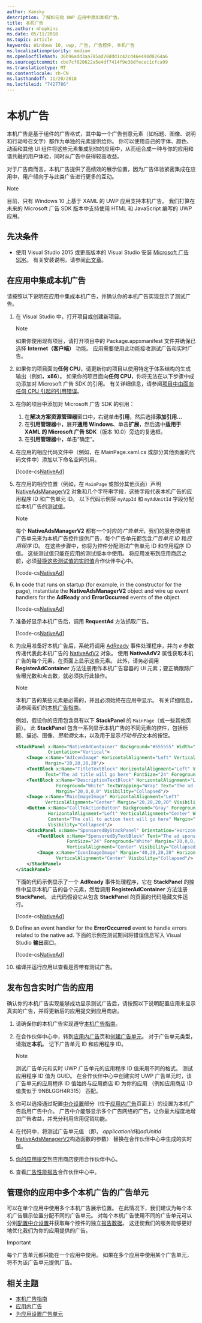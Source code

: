 ```yaml
---
author: Xansky
description: 了解如何向 UWP 应用中添加本机广告。
title: 本机广告
ms.author: mhopkins
ms.date: 05/11/2018
ms.topic: article
keywords: Windows 10, uwp, 广告, 广告控件, 本机广告
ms.localizationpriority: medium
ms.openlocfilehash: 36b96add3aa785ad20ddd1c42cd46e498d0264a6
ms.sourcegitcommit: cbe7cf620622a5e4df7414f9e38dfecec1cfca99
ms.translationtype: MT
ms.contentlocale: zh-CN
ms.lasthandoff: 11/20/2018
ms.locfileid: "7427786"
---
```

# <a name="native-ads"></a>本机广告

本机广告是基于组件的广告格式，其中每一个广告创意元素（如标题、图像、说明和行动号召文字）都作为单独的元素提供给你。 你可以使用自己的字体、颜色、动画和其他 UI 组件将这些元素集成到你的应用中，从而组合成一种与你的应用和谐共融的用户体验，同时从广告中获得较高收益。

对于广告商而言，本机广告提供了高绩效的展示位置，因为广告体验紧密集成在应用中，用户倾向于与此类广告进行更多的互动。

> [!NOTE]
> 目前，只有 Windows 10 上基于 XAML 的 UWP 应用支持本机广告。 我们打算在未来的 Microsoft 广告 SDK 版本中支持使用 HTML 和 JavaScript 编写的 UWP 应用。

## <a name="prerequisites"></a>先决条件

* 使用 Visual Studio 2015 或更高版本的 Visual Studio 安装 [Microsoft 广告 SDK](http://aka.ms/ads-sdk-uwp)。 有关安装说明，请参阅[此文章](install-the-microsoft-advertising-libraries.md)。

## <a name="integrate-a-native-ad-into-your-app"></a>在应用中集成本机广告

请按照以下说明在应用中集成本机广告，并确认你的本机广告实现显示了测试广告。

1. 在 Visual Studio 中，打开项目或创建新项目。
    > [!NOTE]
    > 如果你使用现有项目，请打开项目中的 Package.appxmanifest 文件并确保已选择 **Internet（客户端）** 功能。 应用需要使用此功能接收测试广告和实时广告。

2. 如果你的项目面向**任何 CPU**，请更新你的项目以使用特定于体系结构的生成输出（例如，**x86**）。 如果你的项目面向**任何 CPU**，你将无法在以下步骤中成功添加对 Microsoft 广告 SDK 的引用。 有关详细信息，请参阅[项目中由面向任何 CPU 引起的引用错误](known-issues-for-the-advertising-libraries.md#reference_errors)。

3. 在你的项目中添加对 Microsoft 广告 SDK 的引用：

    1. 在**解决方案资源管理器**窗口中，右键单击**引用**，然后选择**添加引用...**
    2.  在**引用管理器**中，展开**通用 Windows**、单击**扩展**，然后选中**适用于 XAML 的 Microsoft 广告 SDK**（版本 10.0）旁边的复选框。
    3.  在**引用管理器**中，单击“确定”。

4. 在应用的相应代码文件中（例如，在 MainPage.xaml.cs 或部分其他页面的代码文件中）添加以下命名空间引用。

    [!code-cs[NativeAd](./code/AdvertisingSamples/NativeAdSamples/cs/MainPage.xaml.cs#Namespaces)]

5.  在应用的相应位置（例如，在 ```MainPage``` 或部分其他页面）声明 [NativeAdsManagerV2](https://docs.microsoft.com/uwp/api/microsoft.advertising.winrt.ui.nativeadsmanagerv2) 对象和几个字符串字段，这些字段代表本机广告的应用程序 ID 和广告单元 ID。 以下代码示例将 `myAppId` 和 `myAdUnitId` 字段分配给本机广告的[测试值](set-up-ad-units-in-your-app.md#test-ad-units)。
    > [!NOTE]
    > 每个 **NativeAdsManagerV2** 都有一个对应的*广告单元*，我们的服务使用该广告单元来为本机广告控件提供广告，每个广告单元都包含*广告单元 ID* 和*应用程序 ID*。 在这些步骤中，你将为控件分配测试广告单元 ID 和应用程序 ID 值。 这些测试值只能在应用的测试版本中使用。 将应用发布到应用商店之前，必须[替换这些测试值的实时值](#release)合作伙伴中心中。

    [!code-cs[NativeAd](./code/AdvertisingSamples/NativeAdSamples/cs/MainPage.xaml.cs#Variables)]

6.  In code that runs on startup (for example, in the constructor for the page), instantiate the **NativeAdsManagerV2** object and wire up event handlers for the **AdReady** and **ErrorOccurred** events of the object.

    [!code-cs[NativeAd](./code/AdvertisingSamples/NativeAdSamples/cs/MainPage.xaml.cs#ConfigureNativeAd)]

7.  准备好显示本机广告后，调用 **RequestAd** 方法抓取广告。

    [!code-cs[NativeAd](./code/AdvertisingSamples/NativeAdSamples/cs/MainPage.xaml.cs#RequestAd)]

8.  为应用准备好本机广告后，系统将调用 [AdReady](https://docs.microsoft.com/uwp/api/microsoft.advertising.winrt.ui.nativeadsmanagerv2.adready) 事件处理程序，并向 *e* 参数传递代表此本机广告的 [NativeAdV2](https://docs.microsoft.com/uwp/api/microsoft.advertising.winrt.ui.nativeadv2) 对象。 使用 **NativeAdV2** 属性获取本机广告的每个元素，在页面上显示这些元素。 此外，请务必调用 **RegisterAdContainer** 方法注册用作本机广告容器的 UI 元素；要正确跟踪广告曝光数和点击数，就必须执行此操作。
    > [!NOTE]
    > 本机广告的某些元素是必需的，并且必须始终在应用中显示。 有关详细信息，请参阅我们的[本机广告指南](ui-and-user-experience-guidelines.md#guidelines-for-native-ads)。

    例如，假设你的应用包含具有以下 **StackPanel** 的 ```MainPage```（或一些其他页面）。 此 **StackPanel** 包含一系列显示本机广告的不同元素的控件，包括标题、描述、图像、*赞助商*文本，以及用于显示*行动号召*文本的按钮。

    ``` xml
    <StackPanel x:Name="NativeAdContainer" Background="#555555" Width="Auto" Height="Auto"
                Orientation="Vertical">
        <Image x:Name="AdIconImage" HorizontalAlignment="Left" VerticalAlignment="Center"
               Margin="20,20,20,20"/>
        <TextBlock x:Name="TitleTextBlock" HorizontalAlignment="Left" VerticalAlignment="Center"
               Text="The ad title will go here" FontSize="24" Foreground="White" Margin="20,0,0,10"/>
        <TextBlock x:Name="DescriptionTextBlock" HorizontalAlignment="Left" VerticalAlignment="Center"
                   Foreground="White" TextWrapping="Wrap" Text="The ad description will go here"
                   Margin="20,0,0,0" Visibility="Collapsed"/>
        <Image x:Name="MainImageImage" HorizontalAlignment="Left"
               VerticalAlignment="Center" Margin="20,20,20,20" Visibility="Collapsed"/>
        <Button x:Name="CallToActionButton" Background="Gray" Foreground="White"
                HorizontalAlignment="Left" VerticalAlignment="Center" Width="Auto" Height="Auto"
                Content="The call to action text will go here" Margin="20,20,20,20"
                Visibility="Collapsed"/>
        <StackPanel x:Name="SponsoredByStackPanel" Orientation="Horizontal" Margin="20,20,20,20">
            <TextBlock x:Name="SponsoredByTextBlock" Text="The ad sponsored by text will go here"
                       FontSize="24" Foreground="White" Margin="20,0,0,0" HorizontalAlignment="Left"
                       VerticalAlignment="Center" Visibility="Collapsed"/>
            <Image x:Name="IconImageImage" Margin="40,20,20,20" HorizontalAlignment="Left"
                   VerticalAlignment="Center" Visibility="Collapsed"/>
        </StackPanel>
    </StackPanel>
    ```

    下面的代码示例显示了一个 **AdReady** 事件处理程序，它在 **StackPanel** 的控件中显示本机广告的各个元素，然后调用 **RegisterAdContainer** 方法注册 **StackPanel**。 此代码假设它从包含 **StackPanel** 的页面的代码隐藏文件运行。

    [!code-cs[NativeAd](./code/AdvertisingSamples/NativeAdSamples/cs/MainPage.xaml.cs#AdReady)]

9.  Define an event handler for the **ErrorOccurred** event to handle errors related to the native ad. 下面的示例在测试期间将错误信息写入 Visual Studio **输出**窗口。

    [!code-cs[NativeAd](./code/AdvertisingSamples/NativeAdSamples/cs/MainPage.xaml.cs#ErrorOccurred)]

10.  编译并运行应用以查看是否带有测试广告。

<span id="release" />

## <a name="release-your-app-with-live-ads"></a>发布包含实时广告的应用

确认你的本机广告实现能够成功显示测试广告后，请按照以下说明配置应用来显示真实的广告，并将更新后的应用提交到应用商店。

1.  请确保你的本机广告实现遵守[本机广告指南](ui-and-user-experience-guidelines.md#guidelines-for-native-ads)。

2.  在合作伙伴中心中，转到[应用内广告](../publish/in-app-ads.md)页和[创建广告单元](set-up-ad-units-in-your-app.md#live-ad-units)。 对于广告单元类型，请指定**本机**。 记下广告单元 ID 和应用程序 ID。
    > [!NOTE]
    > 测试广告单元和实时 UWP 广告单元的应用程序 ID 值采用不同的格式。 测试应用程序 ID 值为 GUID。 在合作伙伴中心中创建实时 UWP 广告单元时，该广告单元的应用程序 ID 值始终与应用商店 ID 为你的应用 （例如应用商店 ID 值类似于 9NBLGGH4R315） 匹配。

3. 你可以选择通过配置[中介设置](../publish/in-app-ads.md#mediation)部分（位于[应用内广告](../publish/in-app-ads.md)页面上）的设置为本机广告启用广告中介。 广告中介能够显示多个广告网络的广告，让你最大程度地增加广告收益，并充分利用应用促销功能。

4.  在代码中，将测试广告单元值 （即， *applicationId*和*adUnitId* [NativeAdsManagerV2](https://docs.microsoft.com/uwp/api/microsoft.advertising.winrt.ui.nativeadsmanagerv2.-ctor)构造函数的参数） 替换在合作伙伴中心中生成的实时值。

5.  [你的应用提交](../publish/app-submissions.md)到应用商店使用合作伙伴中心。

6.  查看[广告性能报告](../publish/advertising-performance-report.md)合作伙伴中心中。

## <a name="manage-ad-units-for-multiple-native-ads-in-your-app"></a>管理你的应用中多个本机广告的广告单元

可以在单个应用中使用多个本机广告展示位置。 在此情况下，我们建议为每个本机广告展示位置分配不同的广告单元。 对每个本机广告使用不同的广告单元可以分别[配置中介设置](../publish/in-app-ads.md#mediation)并获取每个控件的独立[报告数据](../publish/advertising-performance-report.md)。 这还使我们的服务能够更好地优化我们为你的应用提供的广告。

> [!IMPORTANT]
> 每个广告单元都只能在一个应用中使用。 如果在多个应用中使用某个广告单元，将不为该广告单元提供广告。

## <a name="related-topics"></a>相关主题

* [本机广告指南](ui-and-user-experience-guidelines.md#guidelines-for-native-ads)
* [应用内广告](../publish/in-app-ads.md)
* [为应用设置广告单元](set-up-ad-units-in-your-app.md)
